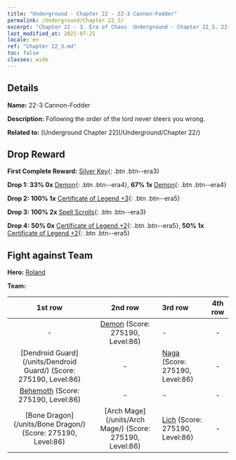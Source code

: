 ```yaml
---
title: "Underground - Chapter 22 - 22-3 Cannon-Fodder"
permalink: /Underground/Chapter 22_3/
excerpt: "Chapter 22 - 3. Era of Chaos  Underground - Chapter 22_3. 22-3 Cannon-Fodder"
last_modified_at: 2021-07-21
locale: en
ref: "Chapter 22_3.md"
toc: false
classes: wide
---
```


## Details

 **Name:** 22-3 Cannon-Fodder

 **Description:** Following the order of the lord never steers you wrong.

 **Related to:** [Underground Chapter 22](/Underground/Chapter 22/)

## Drop Reward

 **First Complete Reward:** [Silver Key](/Items/con_693/){: .btn .btn--era3}

 **Drop 1:** **33% 0x** [Demon](/Items/unt_229/){: .btn .btn--era4}, **67% 1x** [Demon](/Items/unt_229/){: .btn .btn--era4}

 **Drop 2:** **100% 1x** [Certificate of Legend +3](/Items/mat_88/){: .btn .btn--era5}

 **Drop 3:** **100% 2x** [Spell Scrolls](/Items/con_694/){: .btn .btn--era3}

 **Drop 4:** **50% 0x** [Certificate of Legend +2](/Items/mat_81/){: .btn .btn--era5}, **50% 1x** [Certificate of Legend +2](/Items/mat_81/){: .btn .btn--era5}


## Fight against Team
 **Hero:** [Roland](/heroes/Roland/)

 **Team:**


  | 1st row | 2nd row | 3rd row | 4th row |
  |:----:|:----:|:----|:----:|
  | - | [Demon](/units/Demon/) (Score: 275190, Level:86)  | - | - |
  | [Dendroid Guard](/units/Dendroid Guard/) (Score: 275190, Level:86)  | - | [Naga](/units/Naga/) (Score: 275190, Level:86)  | - |
  | [Behemoth](/units/Behemoth/) (Score: 275190, Level:86)  | - | - | - |
  | [Bone Dragon](/units/Bone Dragon/) (Score: 275190, Level:86)  | [Arch Mage](/units/Arch Mage/) (Score: 275190, Level:86)  | [Lich](/units/Lich/) (Score: 275190, Level:86)  | - |


